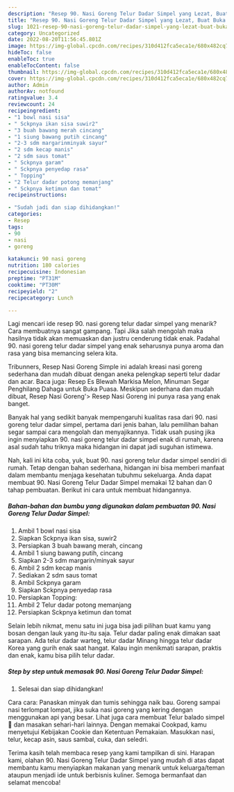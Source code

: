```yaml
---
description: "Resep 90. Nasi Goreng Telur Dadar Simpel yang Lezat, Buat Buka Puasa Sempurna"
title: "Resep 90. Nasi Goreng Telur Dadar Simpel yang Lezat, Buat Buka Puasa Sempurna"
slug: 1021-resep-90-nasi-goreng-telur-dadar-simpel-yang-lezat-buat-buka-puasa-sempurna
category: Uncategorized
date: 2022-08-20T11:56:45.801Z
image: https://img-global.cpcdn.com/recipes/310d412fca5eca1e/680x482cq70/90-nasi-goreng-telur-dadar-simpel-foto-resep-utama.jpg
hideToc: false
enableToc: true
enableTocContent: false
thumbnail: https://img-global.cpcdn.com/recipes/310d412fca5eca1e/680x482cq70/90-nasi-goreng-telur-dadar-simpel-foto-resep-utama.jpg
cover: https://img-global.cpcdn.com/recipes/310d412fca5eca1e/680x482cq70/90-nasi-goreng-telur-dadar-simpel-foto-resep-utama.jpg
author: Admin
authorAv: notfound
ratingvalue: 3.4
reviewcount: 24
recipeingredient:
- "1 bowl nasi sisa"
- " Sckpnya ikan sisa suwir2"
- "3 buah bawang merah cincang"
- "1 siung bawang putih cincang"
- "2-3 sdm margarinminyak sayur"
- "2 sdm kecap manis"
- "2 sdm saus tomat"
- " Sckpnya garam"
- " Sckpnya penyedap rasa"
- " Topping"
- "2 Telur dadar potong memanjang"
- " Sckpnya ketimun dan tomat"
recipeinstructions:

- "Sudah jadi dan siap dihidangkan!"
categories:
- Resep
tags:
- 90
- nasi
- goreng

katakunci: 90 nasi goreng 
nutrition: 180 calories
recipecuisine: Indonesian
preptime: "PT31M"
cooktime: "PT30M"
recipeyield: "2"
recipecategory: Lunch

---
```



Lagi mencari ide resep 90. nasi goreng telur dadar simpel yang menarik? Cara membuatnya sangat gampang. Tapi Jika salah mengolah maka hasilnya tidak akan memuaskan dan justru cenderung tidak enak. Padahal 90. nasi goreng telur dadar simpel yang enak seharusnya punya aroma dan rasa yang bisa memancing selera kita.


Tribunners, Resep Nasi Goreng Simple ini adalah kreasi nasi goreng sederhana dan mudah dibuat dengan aneka pelengkap seperti telur dadar dan acar. Baca juga: Resep Es Blewah Markisa Melon, Minuman Segar Penghilang Dahaga untuk Buka Puasa. Meskipun sederhana dan mudah dibuat, Resep Nasi Goreng&#39;&gt; Resep Nasi Goreng ini punya rasa yang enak banget.

Banyak hal yang sedikit banyak mempengaruhi kualitas rasa dari 90. nasi goreng telur dadar simpel, pertama dari jenis bahan, lalu pemilihan bahan segar sampai cara mengolah dan menyajikannya. Tidak usah pusing jika ingin menyiapkan 90. nasi goreng telur dadar simpel enak di rumah, karena asal sudah tahu triknya maka hidangan ini dapat jadi suguhan istimewa.


Nah, kali ini kita coba, yuk, buat 90. nasi goreng telur dadar simpel sendiri di rumah. Tetap dengan bahan sederhana, hidangan ini bisa memberi manfaat dalam membantu menjaga kesehatan tubuhmu sekeluarga. Anda dapat membuat 90. Nasi Goreng Telur Dadar Simpel memakai 12 bahan dan 0 tahap pembuatan. Berikut ini cara untuk membuat hidangannya.

<!--inarticleads1-->

##### Bahan-bahan dan bumbu yang digunakan dalam pembuatan 90. Nasi Goreng Telur Dadar Simpel:

1. Ambil 1 bowl nasi sisa
1. Siapkan  Sckpnya ikan sisa, suwir2
1. Persiapkan 3 buah bawang merah, cincang
1. Ambil 1 siung bawang putih, cincang
1. Siapkan 2-3 sdm margarin/minyak sayur
1. Ambil 2 sdm kecap manis
1. Sediakan 2 sdm saus tomat
1. Ambil  Sckpnya garam
1. Siapkan  Sckpnya penyedap rasa
1. Persiapkan  Topping:
1. Ambil 2 Telur dadar potong memanjang
1. Persiapkan  Sckpnya ketimun dan tomat


Selain lebih nikmat, menu satu ini juga bisa jadi pilihan buat kamu yang bosan dengan lauk yang itu-itu saja. Telur dadar paling enak dimakan saat sarapan. Ada telur dadar warteg, telur dadar Minang hingga telur dadar Korea yang gurih enak saat hangat. Kalau ingin menikmati sarapan, praktis dan enak, kamu bisa pilih telur dadar. 

<!--inarticleads2-->

##### Step by step untuk memasak 90. Nasi Goreng Telur Dadar Simpel:


1. Selesai dan siap dihidangkan!

Cara cara: Panaskan minyak dan tumis sehingga naik bau. Goreng sampai nasi terlompat lompat, jika suka nasi goreng yang kering dengan menggunakan api yang besar. Lihat juga cara membuat Telur balado simpel 🤤 dan masakan sehari-hari lainnya. Dengan memakai Cookpad, kamu menyetujui Kebijakan Cookie dan Ketentuan Pemakaian. Masukkan nasi, telur, kecap asin, saus sambal, cuka, dan seledri. 

Terima kasih telah membaca resep yang kami tampilkan di sini. Harapan kami, olahan 90. Nasi Goreng Telur Dadar Simpel yang mudah di atas dapat membantu kamu menyiapkan makanan yang menarik untuk keluarga/teman ataupun menjadi ide untuk berbisnis kuliner. Semoga bermanfaat dan selamat mencoba!
